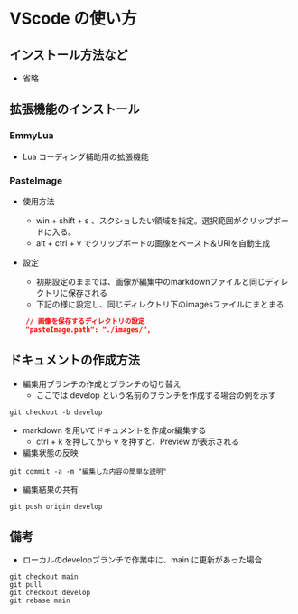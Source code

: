 # VScode の使い方

## インストール方法など

* 省略

## 拡張機能のインストール

### EmmyLua 

* Lua コーディング補助用の拡張機能

### PasteImage

* 使用方法
	* win + shift + s 、スクショしたい領域を指定。選択範囲がクリップボードに入る。
	* alt + ctrl + v でクリップボードの画像をペースト＆URIを自動生成

* 設定
	* 初期設定のままでは、画像が編集中のmarkdownファイルと同じディレクトリに保存される
	* 下記の様に設定し、同じディレクトリ下のimagesファイルにまとまる

```json
	// 画像を保存するディレクトリの設定
	"pasteImage.path": "./images/",
```

## ドキュメントの作成方法

* 編集用ブランチの作成とブランチの切り替え
  * ここでは develop という名前のブランチを作成する場合の例を示す
```
git checkout -b develop
```
* markdown を用いてドキュメントを作成or編集する
  * ctrl + k を押してから v を押すと、Preview が表示される
* 編集状態の反映
```
git commit -a -m "編集した内容の簡単な説明"
```
* 編集結果の共有
```
git push origin develop
```

## 備考

* ローカルのdevelopブランチで作業中に、main に更新があった場合

```
git checkout main
git pull
git checkout develop
git rebase main
```